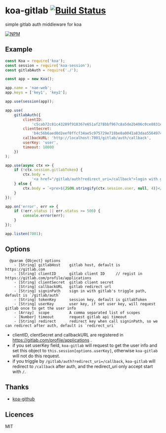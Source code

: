 koa-gitlab [![Build Status](https://secure.travis-ci.org/koajs/koa-gitlab.png)](http://travis-ci.org/koajs/koa-gitlab)
==========

simple gitlab auth middleware for koa

[![NPM](https://nodei.co/npm/koa-gitlab.png?downloads=true)](https://nodei.co/npm/koa-gitlab/)

## Example

```js
const Koa = require('koa');
const session = require('koa-session');
const gitlabAuth = require('./');

const app = new Koa();

app.name = 'nae-web';
app.keys = ['key1', 'key2'];

app.use(session(app));

app.use(
    gitlabAuth({
        clientID:
            'c5cab72c81c43289f918367e651af278bbf967c8a5de2b406c0ce8831eacfeaa',
        clientSecret:
            'b4c56b6aed0d2eef0ffcf34ae5c975729e718be0a0041a83daa5564974e46a06',
        callbackURL: 'http://localhost:7001/gitlab/auth/callback',
        userKey: 'user',
        timeout: 10000
    })
);

app.use(async ctx => {
    if (!ctx.session.gitlabToken) {
        ctx.body =
            '<a href="/gitlab/auth?redirect_uri=/callback">login with gitlab</a>';
    } else {
        ctx.body = `<pre>${JSON.stringify(ctx.session.user, null, 4)}</pre>`;
    }
});

app.on('error', err => {
    if (!err.status || err.status >= 500) {
        console.error(err);
    }
});

app.listen(7001);
```

## Options

```
  @param {Object} options
    - [String] gitlabHost    gitlab host, default is https://gitlab.com
    - [String] clientID      gitlab client ID     // regist in https://gitlab.com/profile/applications
    - [String] clientSecret  gitlab client secret
    - [String] callbackURL   gitlab redirect url
    - [String] signinPath    sign in with gitlab's triggle path, default is `/gitlab/auth`
    - [String] tokenKey      session key, default is gitlabToken
    - [String] userKey       user key, if set user key, will request gitlab once to get the user info
    - [Array]  scope         A comma separated list of scopes
    - [Number] timeout       request gitlab api timeout
    - [String] redirect      redirect key when call signinPath, so we can redirect after auth, default is `redirect_uri`
```

* clientID, clentSecret and callbackURL are registered in https://gitlab.com/profile/applications .
* if you set userKey field, `koa-gitlab` will request to get the user info and set this object to `this.session[options.userKey]`, otherwise `koa-gitlab` will not do this request.
* if you triggle by `/gitlab/auth?redirect_uri=/callback`, `koa-gitlab` will redirect to `/callback` after auth, and the redirect_uri only accept start with `/`.

## Thanks

* [koa-github](https://github.com/koajs/koa-github)

## Licences

MIT